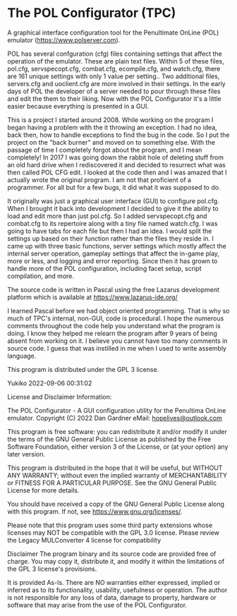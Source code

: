 # The POL Configurator (TPC)

A graphical interface configuration tool for the Penultimate OnLine (POL) emulator (https://www.polserver.com).

POL has several confguration (cfg) files containing settings that affect the operation of the emulator. These are plain text files. Within 5 of these files, pol.cfg, servspecopt.cfg, combat.cfg, ecompile.cfg, and watch.cfg, there are 161 unique settings with only 1 value per setting.. Two additional files, servers.cfg and uoclient.cfg are more involved in their settings. In the early days of POL the developer of a server needed to pour through these files and edit the them to their liking. Now with the POL Configurator it's a little easier because everything is presented in a GUI.

This is a project I started around 2008. While working on the program I began having a problem with the it throwing an exception. I had no idea, back then, how to handle exceptions to find the bug in the code. So I put the project on the "back burner" and moved on to something else. With the passage of time I completely forgot about the program, and I mean completely! In 2017 I was going down the rabbit hole of deleting stuff from an old hard drive when I rediscovered it and decided to resurrect what was then called POL CFG edit. I looked at the code then and I was amazed that I actually wrote the original program. I am not that proficient of a programmer. For all but for a few bugs, it did what it was supposed to do.

It originally was just a graphical user interface (GUI) to configure pol.cfg. When I brought it back into development I decided to give it the ability to load and edit more than just pol.cfg. So I added servspecopt.cfg and combat.cfg to its repertoire along with a tiny file named watch.cfg. I was going to have tabs for each file but then I had an idea. I would split the settings up based on their function rather than the files they reside in. I came up with three basic functions, server settings which mostly affect the internal server operation, gameplay settings that affect the in-game play, more or less, and logging and error reporting. Since then it has grown to handle more of the POL configuration, including facet setup, script compilation, and more.

The source code is written in Pascal using the free Lazarus development platform which is available at https://www.lazarus-ide.org/

I learned Pascal before we had object oriented programming. That is why so much of TPC's internal, non-GUI, code is procedural. I hope the numerous comments throughout the code help you understand what the program is doing. I know they helped me relearn the program after 9 years of being absent from working on it. I believe you cannot have too many comments in source code. I guess that was instilled in me when I used to write assembly language.

This program is distributed under the GPL 3 license.

Yukiko 2022-09-06 00:31:02


License and Disclaimer Information:

The POL Configurator - A GUI configuration utility for the Penultima
OnLine emulator.
Copyright (C) 2022  Dan Gardner eMail: hopelives@outlook.com

   This program is free software: you can redistribute it and/or modify
   it under the terms of the GNU General Public License as published by
   the Free Software Foundation, either version 3 of the License, or
   (at your option) any later version.

   This program is distributed in the hope that it will be useful,
   but WITHOUT ANY WARRANTY; without even the implied warranty of
   MERCHANTABILITY or FITNESS FOR A PARTICULAR PURPOSE.  See the
   GNU General Public License for more details.

   You should have received a copy of the GNU General Public License
   along with this program.  If not, see <https://www.gnu.org/licenses/>.

Please note that this program uses some third party extensions whose licenses
may NOT be compatible with the GPL 3.0 license.
Please review the Legacy MULConverter 4 license for compatibility

Disclaimer
The program binary and its source code are provided free of charge. You may
copy it, distribute it, and modify it within the limitations of the GPL 3
license's provisions.

It is provided As-Is. There are NO warranties
either expressed, implied or inferred as to its functionality, usability,
usefulness or operation. The author is not responsible for any loss of data,
damage to property, hardware or software that may arise from the use of
the POL Configurator.